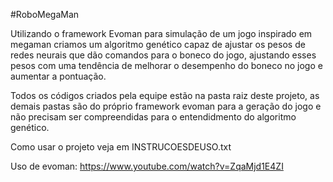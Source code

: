 #RoboMegaMan

Utilizando o framework Evoman para simulação de um jogo inspirado em megaman criamos um algoritmo genético capaz de ajustar os pesos de redes neurais que dão comandos para o boneco do jogo, ajustando esses pesos com uma tendência de melhorar o desempenho do boneco no jogo e aumentar a pontuação.

Todos os códigos criados pela equipe estão na pasta raiz deste projeto, as demais pastas são do próprio framework evoman para a geração do jogo e não precisam ser compreendidas para o entendidmento do algoritmo genético.

Como usar o projeto veja em  INSTRUCOESDEUSO.txt


Uso de evoman: https://www.youtube.com/watch?v=ZqaMjd1E4ZI